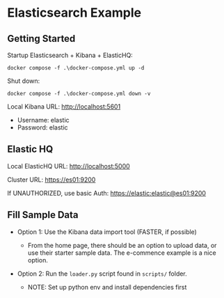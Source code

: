 # Elasticsearch Example

## Getting Started

Startup Elasticsearch + Kibana + ElasticHQ:

```terminal
docker compose -f .\docker-compose.yml up -d
```

Shut down:

```terminal
docker compose -f .\docker-compose.yml down -v
```

Local Kibana URL: <http://localhost:5601>

- Username: elastic
- Password: elastic

## Elastic HQ

Local ElasticHQ URL: <http://localhost:5000>

Cluster URL: <https://es01:9200>

If UNAUTHORIZED, use basic Auth: <https://elastic:elastic@es01:9200>

## Fill Sample Data

- Option 1: Use the Kibana data import tool (FASTER, if possible)

  - From the home page, there should be an option to upload data, or use their starter sample data. The e-commence example is a nice option.

- Option 2: Run the `loader.py` script found in `scripts/` folder.
  - NOTE: Set up python env and install dependencies first
